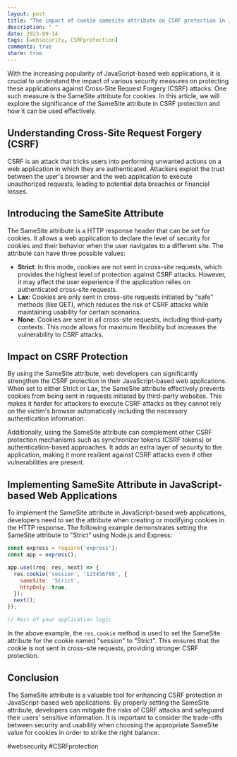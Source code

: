 ```yaml
---
layout: post
title: "The impact of cookie samesite attribute on CSRF protection in JavaScript-based web applications"
description: " "
date: 2023-09-14
tags: [websecurity, CSRFprotection]
comments: true
share: true
---
```


With the increasing popularity of JavaScript-based web applications, it is crucial to understand the impact of various security measures on protecting these applications against Cross-Site Request Forgery (CSRF) attacks. One such measure is the SameSite attribute for cookies. In this article, we will explore the significance of the SameSite attribute in CSRF protection and how it can be used effectively.

## Understanding Cross-Site Request Forgery (CSRF)

CSRF is an attack that tricks users into performing unwanted actions on a web application in which they are authenticated. Attackers exploit the trust between the user's browser and the web application to execute unauthorized requests, leading to potential data breaches or financial losses.

## Introducing the SameSite Attribute

The SameSite attribute is a HTTP response header that can be set for cookies. It allows a web application to declare the level of security for cookies and their behavior when the user navigates to a different site. The attribute can have three possible values:

- **Strict**: In this mode, cookies are not sent in cross-site requests, which provides the highest level of protection against CSRF attacks. However, it may affect the user experience if the application relies on authenticated cross-site requests.
- **Lax**: Cookies are only sent in cross-site requests initiated by "safe" methods (like GET), which reduces the risk of CSRF attacks while maintaining usability for certain scenarios.
- **None**: Cookies are sent in all cross-site requests, including third-party contexts. This mode allows for maximum flexibility but increases the vulnerability to CSRF attacks.

## Impact on CSRF Protection

By using the SameSite attribute, web developers can significantly strengthen the CSRF protection in their JavaScript-based web applications. When set to either Strict or Lax, the SameSite attribute effectively prevents cookies from being sent in requests initiated by third-party websites. This makes it harder for attackers to execute CSRF attacks as they cannot rely on the victim's browser automatically including the necessary authentication information.

Additionally, using the SameSite attribute can complement other CSRF protection mechanisms such as synchronizer tokens (CSRF tokens) or authentication-based approaches. It adds an extra layer of security to the application, making it more resilient against CSRF attacks even if other vulnerabilities are present.

## Implementing SameSite Attribute in JavaScript-based Web Applications

To implement the SameSite attribute in JavaScript-based web applications, developers need to set the attribute when creating or modifying cookies in the HTTP response. The following example demonstrates setting the SameSite attribute to "Strict" using Node.js and Express:

```javascript
const express = require('express');
const app = express();

app.use((req, res, next) => {
  res.cookie('session', '123456789', {
    sameSite: 'Strict',
    httpOnly: true,
  });
  next();
});

// Rest of your application logic
```

In the above example, the `res.cookie` method is used to set the SameSite attribute for the cookie named "session" to "Strict". This ensures that the cookie is not sent in cross-site requests, providing stronger CSRF protection.

## Conclusion

The SameSite attribute is a valuable tool for enhancing CSRF protection in JavaScript-based web applications. By properly setting the SameSite attribute, developers can mitigate the risks of CSRF attacks and safeguard their users' sensitive information. It is important to consider the trade-offs between security and usability when choosing the appropriate SameSite value for cookies in order to strike the right balance.

#websecurity #CSRFprotection